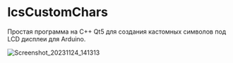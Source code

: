 # lcsCustomChars
Простая программа на C++ Qt5 для создания кастомных символов под LCD дисплеи для Arduino.

![Screenshot_20231124_141313](https://github.com/Thunderb0rn/lcsCustomChars/assets/110599408/91c59593-4d7a-4384-9715-6e86dbc7f58c)
